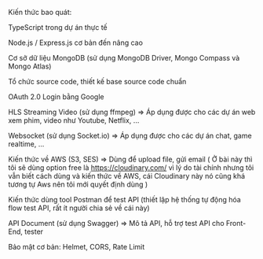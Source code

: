Kiến thức bao quát:

TypeScript trong dự án thực tế

Node.js / Express.js cơ bản đến nâng cao

Cơ sở dữ liệu MongoDB (sử dụng MongoDB Driver, Mongo Compass và Mongo Atlas)

Tổ chức source code, thiết kế base source code chuẩn

OAuth 2.0 Login bằng Google

HLS Streaming Video (sử dụng ffmpeg) => Áp dụng được cho các dự án web xem phim, video như Youtube, Netflix, ...

Websocket (sử dụng Socket.io) => Áp dụng được cho các dự án chat, game realtime, ...

Kiến thức về AWS (S3, SES) => Dùng để upload file, gửi email ( Ở bài này thì tôi sẽ dùng option free là https://cloudinary.com/ vì lý do tài chính nhưng tôi vẫn biết cách dùng và kiến thức về AWS, cái Cloudinary này nó cũng khá tương tự Aws nên tôi mới quyết định dùng ) 

Kiến thức dùng tool Postman để test API (thiết lập hệ thống tự động hóa flow test API, rất ít người chia sẻ về cái này)

API Document (sử dụng Swagger) => Mô tả API, hỗ trợ test API cho Front-End, tester

Bảo mật cơ bản: Helmet, CORS, Rate Limit
